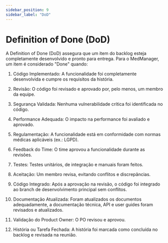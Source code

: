 ```yaml
---
sidebar_position: 9
sidebar_label: "DoD"
---
```


# Definition of Done (DoD)

A Definition of Done (DoD) assegura que um item do backlog esteja completamente desenvolvido e pronto para entrega. Para o MedManager, um item é considerado "Done" quando:

1. Código Implementado: A funcionalidade foi completamente desenvolvida e cumpre os requisitos da história.

2. Revisão: O código foi revisado e aprovado por, pelo menos, um membro da equipe.

3. Segurança Validada: Nenhuma vulnerabilidade crítica foi identificada no código.

4. Performance Adequada: O impacto na performance foi avaliado e aprovado.

5. Regulamentação: A funcionalidade está em conformidade com normas médicas aplicáveis (ex.: LGPD).

6. Feedback do Time: O time aprovou a funcionalidade durante as revisões.

7. Testes: Testes unitários, de integração e manuais foram feitos.

8. Aceitação: Um membro revisa, evitando conflitos e discrepâncias.

9. Código Integrado: Após a aprovação na revisão, o código foi integrado ao branch de desenvolvimento principal sem conflitos.

10. Documentação Atualizada: Foram atualizados os documentos adequadamente, a documentação técnica, API e user guides foram revisados e atualizados.

11. Validação do Product Owner: O PO revisou e aprovou.

12. História ou Tarefa Fechada: A história foi marcada como concluída no backlog e revisada na reunião.


